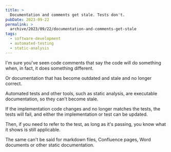 ```yaml
---
title: >
  Documentation and comments get stale. Tests don't.
pubDate: 2023-09-22
permalink: >
  archive/2023/09/22/documentation-and-comments-get-stale
tags:
  - software-development
  - automated-testing
  - static-analysis
---
```


I'm sure you've seen code comments that say the code will do something when, in fact, it does something different.

Or documentation that has become outdated and stale and no longer correct.

Automated tests and other tools, such as static analysis, are executable documentation, so they can't become stale.

If the implementation code changes and no longer matches the tests, the tests will fail, and either the implementation or test can be updated.

Then, if you need to refer to the test, as long as it's passing, you know what it shows is still applicable.

The same can't be said for markdown files, Confluence pages, Word documents or other static documentation.
